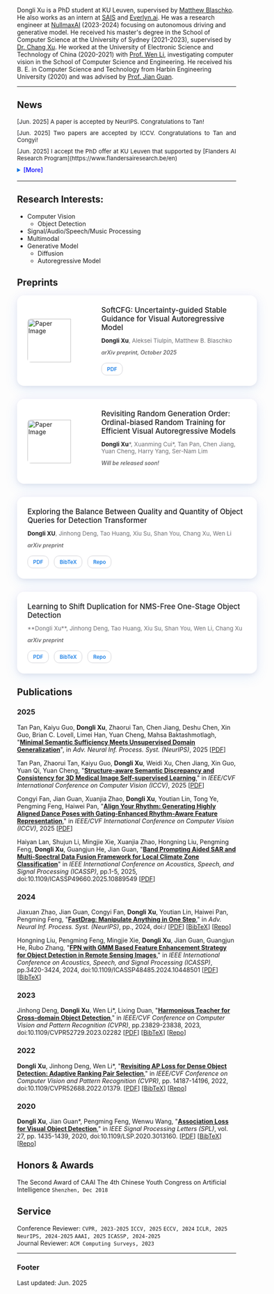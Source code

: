 
<style>

 
  
  
  .paper-card {
    background: #fff;
    border-radius: 16px;
    padding: 24px;
    box-shadow: 0 8px 30px rgba(0, 113, 227, 0.1), /* 柔和蓝色光晕 */
                0 0 20px rgba(191, 90, 242, 0.05), /* 紫色微光 */
                0 4px 10px rgba(0, 0, 0, 0.05); /* 底端阴影 */
    transition: transform 0.2s ease, box-shadow 0.2s ease;
    position: relative;
    margin-bottom: 30px;
    width: 100%;
    display: flex; /* 使用Flexbox布局 */
    align-items: center; /* 垂直居中 */
    gap: 20px; /* 图片和文字间距 */
  }

   .paper-card:hover {
      transform: scale(1.02);
      box-shadow: 0 12px 40px rgba(0, 113, 227, 0.15), /* 增强悬停光晕 */
                  0 0 25px rgba(191, 90, 242, 0.1),
                  0 6px 15px rgba(0, 0, 0, 0.1);
    }
  
  .paper-card .card-image {
    flex: 0 0 150px; /* 固定图片宽度 */
    height: 100px; /* 固定图片高度，调整以适应GIF */
    object-fit: cover; /* 确保图片或GIF填充 */
    border-radius: 8px;
  }
  
  .paper-card .card-content {
    flex: 1; /* 文字部分自适应宽度 */
  }

  .paper-card h4 {
    margin: 0 0 12px;
    font-size: 1.2em;
    font-weight: 500;
    color: #1d1d1f;
  }
  
  .paper-card .authors {
    /*font-style: italic;*/
    color: #6e6e73;
    margin-bottom: 12px;
    font-size: 0.95em;
  }

  .paper-card .authors strong {
    font-weight: bold; /* 将"Dongli Xu"加粗 */
    color: #1d1d1f; /* 确保与背景对比 */
  }
  
  .paper-card .venue {
    font-style: italic;
    font-weight: 500;
    color: #515154;
    margin-bottom: 16px;
    font-size: 0.9em;
  }
  
  .paper-card .links {
    display: flex;
    gap: 12px;
    flex-wrap: wrap;
  }
  
  .paper-card .links a {
    background: #fff;
    color: #0071e3;
    padding: 6px 12px;
    border: 1px solid #d2d2d7;
    border-radius: 12px;
    text-decoration: none;
    font-size: 0.85em;
    font-weight: 500;
    transition: all 0.3s ease;
  }
  
  .paper-card .links a:hover {
    background: linear-gradient(to right, #C8AEDC, #9AB8E0, #87CDEE); /* 水平渐变：饱和度更高的淡紫到浅天蓝 */
    color: #ffffff;
    border-color: transparent;
    text-shadow: none; /* 确保文字清晰 */
    filter: none; /* 移除可能的模糊 */
    transition: all 0.3s ease;
  }
  .timeline-card {
    background: #fff;
    border-left: 4px solid #0071e3;
    border-radius: 12px;
    padding: 20px;
    margin-bottom: 20px;
    box-shadow: 0 2px 10px rgba(0, 0, 0, 0.05);
  }
  
  .timeline-card h4 {
    margin: 0 0 8px;
    color: #1d1d1f;
    font-weight: 500;
  }
  
  .timeline-card .date {
    font-style: italic;
    color: #6e6e73;
    font-size: 0.9em;
    margin-bottom: 8px;
  }
  
  .news ul {
    list-style: none;
    padding: 0;
    margin: 0;
    color: #1d1d1f;
  }
  
  .news ul li {
    margin-bottom: 10px;
    font-size: 0.95em;
  }
  
  details summary {
    cursor: pointer;
    color: #0071e3;
    font-weight: 500;
  }
  
  @media (max-width: 768px) {
    .paper-card {
      flex-direction: column; /* 移动端堆叠 */
      align-items: flex-start;
    }
    .paper-card .card-image {
      width: 100%; /* 移动端图片全宽 */
      height: auto; /* 自动调整高度 */
    }
  }
  }
</style>

Dongli Xu is a PhD student at KU Leuven, supervised by [Matthew Blaschko](https://homes.esat.kuleuven.be/~mblaschk/). He also works as an intern at [SAIS](https://www.sais.com.cn/) and [Everlyn.ai](https://everlyn.app/). He was a research engineer at [NullmaxAI](https://www.nullmax.ai/) (2023-2024) focusing on autonomous driving and generative model. He received his master's degree in the School of Computer Science at the University of Sydney (2021-2023), supervised by [Dr. Chang Xu](http://changxu.xyz). He worked at the University of Electronic Science and Technology of China (2020-2021) with [Prof. Wen Li](http://wenli-vision.github.io/), investigating computer vision in the School of Computer Science and Engineering. He received his B. E. in Computer Science and Technology from Harbin Engineering University (2020) and was advised by [Prof. Jian Guan](http://homepage.hrbeu.edu.cn/web/guanjian1). 

---

## News

<div class="news">
        <!-- <h3 >Updates</h3> -->
        <!--<div style="overflow-y: scroll; height:150px; width:900px">-->
          <td style="border-style: none; border-width: medium;">
            <ul style="text-align:justify;height: 130px; overflow:auto;">
            <li class="font">[Jun. 2025] A paper is accepted by NeurIPS. Congratulations to Tan!</li>
            <li class="font">[Jun. 2025] Two papers are accepted by ICCV. Congratulations to Tan and Congyi!</li>
            <li class="font">[Jun. 2025] I accept the PhD offer at KU Leuven that supported by [Flanders AI Research Program](https://www.flandersairesearch.be/en) </li>
            <details><summary><font color=blue>[More]</font></summary>
                <li class="font">[Dec. 2024] I am looking for a PhD position.</li>
                <li class="font">[Dec. 2024] I can not join CVSSP since the Academic Technology Approval Scheme (ATAS) rejection. ATAS reviews are unfair and discriminatory, targeting Chinese student based on biased criteria rather than facts.</li>
                <li class="font">[Oct. 2024] One paper is accepted by NeurIPS'25. Congratulations to Xuanjia!</li>
                <li class="font">[Aug. 2024] I will be joining the CVSSP as a Ph.D student, under the supervision of [Prof. Wenwu Wang](https://personalpages.surrey.ac.uk/w.wang/) and  the co-supervision of [Prof. Philip J.B. Jackson](https://www.surrey.ac.uk/people/philip-jackson).</li>
                <li class="font">[Dec. 2023] One paper is accepted by ICASSP'24.</li>
                <li class="font">[Nov. 2023] One paper is submiited to CVPR'24. Good Luck!</li>
                <li class="font">[Feb. 2023] One paper is accepted by CVPR'23! Congratulations to Jinhong!</li>
                <li class="font">[Jan. 2023] Graduated from the University of Sydney!</li>
                <li class="font">[Nov. 2022] I will be graduated by this semester!</li>
                <li class="font">[Nov. 2022] Two papers are submitted to CVPR'23.</li>
                <li class="font">[July 2021] Start my master's study at the University of Sydney. </li>
            </details>
            </ul>  
          </td>
          <!--</div>-->
      </div>

---
## Research Interests:
- Computer Vision
  - Object Detection
- Signal/Audio/Speech/Music Processing
- Multimodal
- Generative Model
  - Diffusion
  - Autoregressive Model



<!-- ## Education
### **University of Sydney** `Australia, 2021.8 - 2023.1`
```
- M. in Information Technology
```


### **Harbin Engineering University** `Harbin, China 2016.9 - 2020.6`
```
- B. E. in Computer Science
``` -->


<!-- ## Experience
### **University of Electronic Science and Techology of China** `2020.7 - 2021.8 `

```
Chengdu, Sichuan, P. R. China 
```

- Research Assistant in [Data Intelligence Group](diggers.ai)
- 

### **Harbin Engineering University** `2016.9 - 2020.6`

```
Harbin, Heilongjiang, P. R. China 
```

- Research Assistant in Group of Intelligent Signal Processing
- Co-advised by [Prof. Jian Guan](http://homepage.hrbeu.edu.cn/web/guanjian1), [Dr. Pengming Feng](http://) and [Prof. Wenwu Wang](http://personal.ee.surrey.ac.uk/Personal/W.Wang/) -->


## Preprints
<div class="publications-grid">
  <div class="paper-card">
  <img src="{{page.homepage.url}}/img/papers/2025-10-2-SoftCFG.png" alt="Paper Image" class="card-image">
  <div class="card-content">
    <h4>SoftCFG: Uncertainty-guided Stable Guidance for Visual Autoregressive Model</h4>
    <div class="authors"><strong>Dongli Xu</strong>, Aleksei Tiulpin, Matthew B. Blaschko</div>
    <div class="venue">arXiv preprint, October 2025</div>
    <div class="links">
      <a href="https://arxiv.org/pdf/2510.00996.pdf">PDF</a>
    </div>
  </div>
</div>
  
  <div class="paper-card">
    <img src="{{page.homepage.url}}/img/papers/2025-10-2-ORT.png" alt="Paper Image" class="card-image">
    <div class="card-content">
    <h4>Revisiting Random Generation Order: Ordinal-biased Random Training for Efficient Visual Autoregressive Models</h4>
    <div class="authors"> <strong>Dongli Xu</strong>*, Xuanming Cui*, Tan Pan, Chen Jiang, Yuan Cheng, Harry Yang, Ser-Nam Lim</div>
    <div class="venue">Will be released soon!</div>
    </div>
  </div>
  
  <div class="paper-card">
    <div class="card-content">
    <h4>Exploring the Balance Between Quality and Quantity of Object Queries for Detection Transformer</h4>
    <div class="authors"> <strong>Dongli XU</strong>, Jinhong Deng, Tao Huang, Xiu Su, Shan You, Chang Xu, Wen Li</div>
    <div class="venue">arXiv preprint</div>
    <div class="links">
      <a href="#">PDF</a>
      <a href="{{ site.url }}/papers/balance_queries.bib">BibTeX</a>
      <a href="#">Repo</a>
    </div>
    </div>
  </div>
  
  <div class="paper-card">
    <div class="card-content">
      <h4>Learning to Shift Duplication for NMS-Free One-Stage Object Detection</h4>
      <div class="authors">**Dongli Xu**, Jinhong Deng, Tao Huang, Xiu Su, Shan You, Wen Li, Chang Xu</div>
      <div class="venue">arXiv preprint</div>
      <div class="links">
        <a href="#">PDF</a>
        <a href="{{ site.url }}/papers/shift_duplication.bib">BibTeX</a>
        <a href="#">Repo</a>
      </div>
    </div>
  </div>
</div>

## Publications

### 2025
Tan Pan, Kaiyu Guo, **Dongli Xu**, Zhaorui Tan, Chen Jiang, Deshu Chen, Xin Guo, Brian C. Lovell, Limei Han, Yuan Cheng, Mahsa Baktashmotlagh, "[**Minimal Semantic Sufficiency Meets Unsupervised Domain Generalization**](https://arxiv.org/abs/2509.15791)", in _Adv. Neural Inf. Process. Syst. (NeurIPS)_, 2025
[[PDF](https://arxiv.org/pdf/2509.15791)]

Tan Pan, Zhaorui Tan, Kaiyu Guo, **Dongli Xu**, Weidi Xu, Chen Jiang, Xin Guo, Yuan Qi, Yuan Cheng, "[**Structure-aware Semantic Discrepancy and Consistency for 3D Medical Image Self-supervised Learning**](https://arxiv.org/abs/2507.02581)," in _IEEE/CVF International Conference on Computer Vision (ICCV)_, 2025
[[PDF](https://arxiv.org/pdf/2507.02581)]

Congyi Fan, Jian Guan, Xuanjia Zhao, **Dongli Xu**, Youtian Lin, Tong Ye, Pengming Feng, Haiwei Pan, "[**Align Your Rhythm: Generating Highly Aligned Dance Poses with Gating-Enhanced Rhythm-Aware Feature Representation**](https://arxiv.org/abs/2503.17340)," in _IEEE/CVF International Conference on Computer Vision (ICCV)_, 2025
[[PDF](https://arxiv.org/abs/2503.17340)]

Haiyan Lan, Shujun Li, Mingjie Xie, Xuanjia Zhao, Hongning Liu, Pengming Feng, **Dongli Xu**, Guangjun He, Jian Guan, "[**Band Prompting Aided SAR and Multi-Spectral Data Fusion Framework for Local Climate Zone Classification**](https://arxiv.org/pdf/2412.18235)" in _IEEE International Conference on Acoustics, Speech, and Signal Processing (ICASSP)_, pp.1-5, 2025, doi:10.1109/ICASSP49660.2025.10889549
[[PDF](https://arxiv.org/pdf/2412.18235)]<br>

### 2024
Jiaxuan Zhao, Jian Guan, Congyi Fan, **Dongli Xu**, Youtian Lin, Haiwei Pan, Pengming Feng, "[**FastDrag: Manipulate Anything in One Step**](https://fastdrag-site.github.io/)," in _Adv. Neural Inf. Process. Syst. (NeurIPS)_, pp., 2024, doi:/
[[PDF](https://arxiv.org/pdf/2405.15769)]
[[BibTeX]({{page.homepage.url}}/paper/)]
[[Repo](https://github.com/XuanjiaZ/FastDrag)]<br>

Hongning Liu, Pengming Feng, Mingjie Xie, **Dongli Xu**, Jian Guan, Guangjun He, Rubo Zhang, "[**FPN with GMM Based Feature Enhancement Strategy for Object Detection in Remote Sensing Images**](https://ieeexplore.ieee.org/document/10448501)," in _IEEE International Conference on Acoustics, Speech, and Signal Processing (ICASSP)_, pp.3420-3424, 2024, doi:10.1109/ICASSP48485.2024.10448501
[[PDF](https://ieeexplore.ieee.org/document/10448501)]
[[BibTeX]({{page.homepage.url}}/paper/)]

### 2023
Jinhong Deng, **Dongli Xu**, Wen Li*, Lixing Duan, "[**Harmonious Teacher for Cross-domain Object Detection**](https://openaccess.thecvf.com/content/CVPR2023/html/Deng_Harmonious_Teacher_for_Cross-Domain_Object_Detection_CVPR_2023_paper.html)," in _IEEE/CVF Conference on Computer Vision and Pattern Recognition (CVPR)_, pp.23829-23838, 2023, doi:10.1109/CVPR52729.2023.02282
[[PDF](https://openaccess.thecvf.com/content/CVPR2023/papers/Deng_Harmonious_Teacher_for_Cross-Domain_Object_Detection_CVPR_2023_paper.pdf)]
[[BibTeX]({{page.homepage.url}}/paper/2023_CVPR_HarmoniousTeacher.txt)]
[[Repo](https://github.com/kinredon/Harmonious-Teacher)]<br>

### 2022

**Dongli Xu**, Jinhong Deng, Wen Li*, "[**Revisiting AP Loss for Dense Object Detection: Adaptive Ranking Pair Selection**](https://openaccess.thecvf.com/content/CVPR2022/html/Xu_Revisiting_AP_Loss_for_Dense_Object_Detection_Adaptive_Ranking_Pair_CVPR_2022_paper.html)," in _IEEE/CVF Conference on Computer Vision and Pattern Recognition (CVPR)_, pp. 14187-14196, 2022, doi:10.1109/CVPR52688.2022.01379.
[[PDF](https://openaccess.thecvf.com/content/CVPR2022/papers/Xu_Revisiting_AP_Loss_for_Dense_Object_Detection_Adaptive_Ranking_Pair_CVPR_2022_paper.pdf)]
[[BibTeX]({{page.homepage.url}}/paper/2022_CVPR_APELoss.txt)]
[[Repo](https://github.com/Xudangliatiger/APE-Loss)]<br>

### 2020

**Dongli Xu**, Jian Guan*, Pengming Feng, Wenwu Wang, "[**Association Loss for Visual Object Detection**](https://ieeexplore.ieee.org/document/9153932)," in _IEEE Signal Processing Letters (SPL)_, vol. 27, pp. 1435-1439, 2020, doi:10.1109/LSP.2020.3013160.
[[PDF](http://epubs.surrey.ac.uk/858303/1/XuGFW_SPL_2020.pdf)]
[[BibTeX]({{page.homepage.url}}/paper/2020_SPL_associationLoss.txt)]
[[Repo](https://github.com/Xudangliatiger/AssociationLoss)]<br>

<!-- ### [**How Domain Experts Create Conceptual Diagrams and Implications for Tool Design**]({{ page.homepage.url }}/assets/chi-20-natural-diagramming.pdf)

Dor Ma'ayan\*, **Wode Ni\***, Katherine Ye, Chinmay Kulkarni, and Joshua Sunshine.<br>
<i class="fas fa-award"></i> <strong>Best Paper Honourable Mention</strong><br>
_In Proceedings of the 2020 CHI Conference on Human Factors in Computing Systems (CHI'20), to appear._<br>
[[PDF]({{ page.homepage.url }}/assets/chi-20-natural-diagramming.pdf)]
[[BibTeX]({{ page.homepage.url }}/assets/chi-20-natural-diagramming.txt)]

### [**Defining Visual Narratives for Mathematics Declaratively**](http://plateau-workshop.org/assets/papers-2019/9.pdf)

Max Krieger, **Wode Ni**, and Joshua Sunshine.<br>
_Evaluation and Usability of Programming Languages and Tools (PLATEAU 2019), co-located with UIST._<br>
[[PDF](http://plateau-workshop.org/assets/papers-2019/9.pdf)]
[[slides]({ page.homepage.url }}/aassets/plateau-19-presentation.pdf)]

### [**Designing Declarative Language Tutorials: a Guided and Individualized Approach**](http://plateau-workshop.org/assets/papers-2019/2.pdf)

Anael Kuperwajs Cohen, **Wode Ni**, and Joshua Sunshine.<br>
_Evaluation and Usability of Programming Languages and Tools (PLATEAU 2019), co-located with UIST._<br>
[[PDF](http://plateau-workshop.org/assets/papers-2019/2.pdf)]
[[slides]({{ page.homepage.url }}/assets/plateau-19-presentation.pdf)]

### [**Substance and Style: domain-specific languages for mathematical diagrams**](https://2017.splashcon.org/event/dsldi-2017-substance-and-style-domain-specific-languages-for-mathematical-diagrams)

**Wode Ni\***, Katherine Ye\*, Joshua Sunshine, Jonathan Aldrich, and Keenan Crane.<br> _Domain-Specific Language Design and Implementation (DSLDI 2017), co-located with SPLASH._ <br>
[[PDF]({{ page.homepage.url }}/assets/dsldi.pdf)]
[[slides]({{ page.homepage.url }}/assets/dsldi-presentation.pdf)]
[[www](http://penrose.ink)]
[[repo](https://github.com/penrose/penrose)]

---

### [**Whiteboard Scanning Using Super-Resolution**](http://scholar.dickinson.edu/student_honors/221/)

**Wode Ni**.<br> _Dickinson College Honors Theses. Paper 221._<br>
[[PDF]({{ page.homepage.url }}/assets/superres.pdf)]

## Experience

### **Microsoft Research** `2020.5 -`

_Research Intern_<br>

### **Carnegie Mellon University, Research Experiences for Undergraduate** `2017.5 - 2017.8`

_Research Assistant_<br>
**Penrose** is a system that automatically visualizes mathematics using two domain-specific languages: **Substance** and **Style**. Co-advised by [Jonathan Aldrich](https://www.cs.cmu.edu/~./aldrich/), [Keenan Crane](https://www.cs.cmu.edu/~kmcrane/), [Joshua Sunshine](http://www.cs.cmu.edu/~jssunshi/), and [Katherine Ye](https://www.cs.cmu.edu/~kqy/), I designed and implemented the Style language, and extended the Substance language to support functions and logically quantified statements.

### **Columbia University, Computer Graphics and User Interfaces Lab** `2017.1 - 2017.5`

_Research Assistant_<br>
Worked with prof. Steven Feiner, on **Cyber Affordance Visualization in Augumented Reality** project. Developed a Microsoft Hololens application that visualizes the Columbia campus in AR environment.

### **AsiaInfo** `2015.6 - 2015.8`

_Software Engineering Intern_<br>
Worked on server-side web applications and server deployment tools. -->

<!-- ## Mentoring -->

<!-- Max Krieger (CMU, independent research & [REUSE](https://www.cmu.edu/scs/isr/reuse/)) `CMU, 2018 - Now` <br>
Courtney Miller (New College of Florida, [REUSE](https://www.cmu.edu/scs/isr/reuse/)) `CMU, 2019` <br>
Anael Kuperwajs Cohen (Macalester College, [REUSE](https://www.cmu.edu/scs/isr/reuse/)) `CMU, 2019` <br> -->


## Honors & Awards
The Second Award of CAAI The 4th Chinese Youth Congress on Artificial Intelligence  `Shenzhen, Dec 2018` <br>



<!-- ## Contact Details

TEL: +86-188-4579-3185<br>
Email: [dongliixu@gmail](mailto:dongliixu@gmail)<br> -->

<!-- CHI'20 Best Paper Honourable Mention Award `CMU, 2020` <br> -->
<!-- Phi Beta Kappa `Dickinson, 2018` <br>
Excellence in Computer Science Award `Columbia, 2018` <br>
Travel Award PL Mentoring Workshop (PLMW) `SPLASH, 2018` <br>
Tau Beta Pi, Engineering Honor Society `Columbia, 2017` <br>
Computer Science Departmental Honors `Dickinson, 2016` <br>
Pi Mu Epsilon, Mathematics Honor Society `Dickinson, 2016` <br>
Upsilon Pi Epsilon, Computer Science Honor Society `Dickinson, 2016` <br>
Alpha Lambda Delta, First year Honor Society `Dickinson, 2013`<br>
John Montgomery Scholarship `Dickinson, 2013` <br> -->



<!-- ## Teaching -->

<!-- Teaching Assistant, **Programming Languages and Translators (COMS 4115)** `Columbia, 2017 - 2018` <br>
Teaching Assistant, **Introduction to Java II (COMP 132)** `Dickinson, 2016` <br>
Peer Tutor, **Data Structures and Problem Solving (COMP 232)** `Dickinson, 2016` <br>
Computer Lab Consultant `Dickinson, 2014 - 2016` <br> -->


## Service

Conference Reviewer: `CVPR, 2023-2025` `ICCV, 2025` `ECCV, 2024` `ICLR, 2025` `NeurIPS, 2024-2025` `AAAI, 2025` `ICASSP, 2024-2025`<br>
Journal Reviewer: `ACM Computing Surveys, 2023`

---
### Footer
Last updated: Jun. 2025
